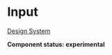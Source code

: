 # Input
[Design System](https://designsystem.amsterdam.nl/7awj1hc9f/p/657629-text-input)

**Component status: experimental**